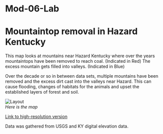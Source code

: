 # Mod-06-Lab
# Mountaintop removal in Hazard Kentucky

This map looks at mountains near Hazard Kentucky where over the years mountaintops have been removed to reach coal. (Indicated in Red) The excess mountain gets filled into valleys. (Indicated in Blue) 



Over the decade or so in between data sets, multiple mountains have been removed and the excess dirt cast into the valleys near Hazard. This can cause flooding, changes of habitats for the animals and upset the established layers of forest and soil. 

![Layout](map.jpg)     
*Here is the map*

[Link to high-resolution version](MTR.pdf)     

Data was gathered from USGS and KY digital elevation data. 